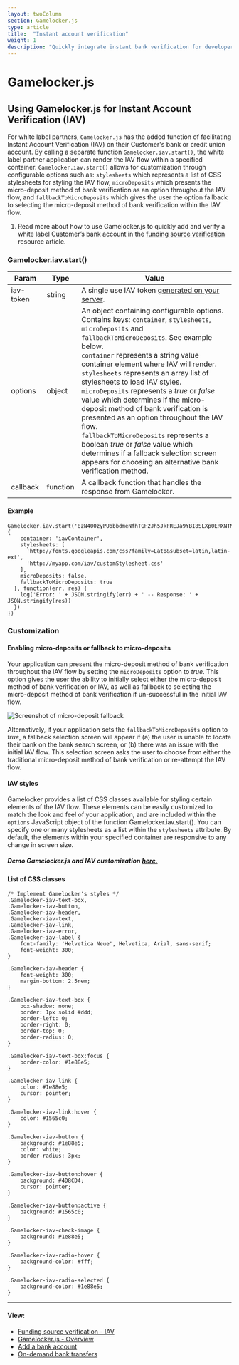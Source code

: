```yaml
---
layout: twoColumn
section: Gamelocker.js
type: article
title:  "Instant account verification"
weight: 1
description: "Quickly integrate instant bank verification for developers using the Gamelocker ACH API."
---
```


# Gamelocker.js

## Using Gamelocker.js for Instant Account Verification (IAV)
For white label partners, `Gamelocker.js` has the added function of facilitating Instant Account Verification (IAV) on their Customer's bank or credit union account. By calling a separate function `Gamelocker.iav.start()`, the white label partner application can render the IAV flow within a specified container. `Gamelocker.iav.start()` allows for customization through configurable options such as: `stylesheets` which represents a list of CSS stylesheets for styling the IAV flow, `microDeposits` which presents the micro-deposit method of bank verification as an option throughout the IAV flow, and `fallbackToMicroDeposits` which gives the user the option fallback to selecting the micro-deposit method of bank verification within the IAV flow.

<ol class="alerts">
    <li class="alert icon-alert-info">Read more about how to use Gamelocker.js to quickly add and verify a white label Customer’s bank account in the <a href="/resources/funding-source-verification/instant-account-verification.html">funding source verification</a> resource article.</li>
</ol>

### Gamelocker.iav.start()

Param | Type | Value
----------|-------------|--------------
iav-token | string | A single use IAV token [generated on your server](https://docsv2.gamelocker.app/#generate-an-iav-token).
options | object | An object containing configurable options. Contains keys: `container`, `stylesheets`, `microDeposits` and `fallbackToMicroDeposits`. See example below. <br> `container` represents a string value container element where IAV will render. <br> `stylesheets` represents an array list of stylesheets to load IAV styles. <br> `microDeposits` represents a *true* or *false* value which determines if the micro-deposit method of bank verification is presented as an option throughout the IAV flow. <br> `fallbackToMicroDeposits` represents a boolean *true* or *false* value which determines if a fallback selection screen appears for choosing an alternative bank verification method.
callback | function | A callback function that handles the response from Gamelocker.

#### Example

```javascriptnoselect
Gamelocker.iav.start('8zN400zyPUobbdmeNfhTGH2Jh5JkFREJa9YBI8SLXp0ERXNTMT', {
    container: 'iavContainer',
    stylesheets: [
      'http://fonts.googleapis.com/css?family=Lato&subset=latin,latin-ext',
      'http://myapp.com/iav/customStylesheet.css'
    ],
    microDeposits: false,
    fallbackToMicroDeposits: true
  }, function(err, res) {
    log('Error: ' + JSON.stringify(err) + ' -- Response: ' + JSON.stringify(res))
  })
})
```

### Customization
#### Enabling micro-deposits or fallback to micro-deposits
Your application can present the micro-deposit method of bank verification throughout the IAV flow by setting the `microDeposits` option to *true*. This option gives the user the ability to initially select either the micro-deposit method of bank verification or IAV, as well as fallback to selecting the micro-deposit method of bank verification if un-successful in the initial IAV flow.

![Screenshot of micro-deposit fallback](/images/microdeposits-fallback.png "fallback to micro-deposits")

Alternatively, if your application sets the `fallbackToMicroDeposits` option to *true*, a fallback selection screen will appear if (a) the user is unable to locate their bank on the bank search screen, or (b) there was an issue with the initial IAV flow. This selection screen asks the user to choose from either the traditional micro-deposit method of bank verification or re-attempt the IAV flow.

#### IAV styles
Gamelocker provides a list of CSS classes available for styling certain elements of the IAV flow. These elements can be easily customized to match the look and feel of your application, and are included within the `options` JavaScript object of the function Gamelocker.iav.start(). You can specify one or many stylesheets as a list within the `stylesheets` attribute. By default, the elements within your specified container are responsive to any change in screen size.

##### Demo Gamelocker.js and IAV customization <a href="https://www.gamelocker.app/Gamelockerjs-bank-verification">here.</a>

#### List of CSS classes
```cssnoselect
/* Implement Gamelocker's styles */
.Gamelocker-iav-text-box,
.Gamelocker-iav-button,
.Gamelocker-iav-header,
.Gamelocker-iav-text,
.Gamelocker-iav-link,
.Gamelocker-iav-error,
.Gamelocker-iav-label {
    font-family: 'Helvetica Neue', Helvetica, Arial, sans-serif;
    font-weight: 300;
}

.Gamelocker-iav-header {
    font-weight: 300;
    margin-bottom: 2.5rem;
}

.Gamelocker-iav-text-box {
    box-shadow: none;
    border: 1px solid #ddd;
    border-left: 0;
    border-right: 0;
    border-top: 0;
    border-radius: 0;
}

.Gamelocker-iav-text-box:focus {
    border-color: #1e88e5;
}

.Gamelocker-iav-link {
    color: #1e88e5;
    cursor: pointer;
}

.Gamelocker-iav-link:hover {
    color: #1565c0;
}

.Gamelocker-iav-button {
    background: #1e88e5;
    color: white;
    border-radius: 3px;
}

.Gamelocker-iav-button:hover {
    background: #4D8CD4;
    cursor: pointer;
}

.Gamelocker-iav-button:active {
    background: #1565c0;
}

.Gamelocker-iav-check-image {
    background: #1e88e5;
}

.Gamelocker-iav-radio-hover {
    background-color: #fff;
}

.Gamelocker-iav-radio-selected {
    background-color: #1e88e5;
}
```

* * *

#### View:

*   [Funding source verification - IAV](/resources/funding-source-verification/instant-account-verification.html)
*   [Gamelocker.js - Overview](/resources/Gamelocker-js.html)
*   [Add a bank account](/resources/Gamelocker-js/add-a-bank-account.html)
*   [On-demand bank transfers](/resources/Gamelocker-js/on-demand-bank-transfers.html)
